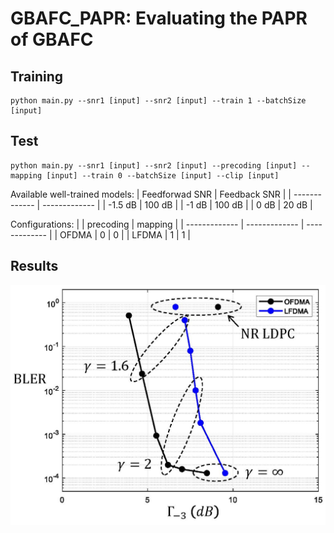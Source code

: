# GBAFC_PAPR: Evaluating the PAPR of GBAFC

## Training
```train
python main.py --snr1 [input] --snr2 [input] --train 1 --batchSize [input]
```

## Test
```train
python main.py --snr1 [input] --snr2 [input] --precoding [input] --mapping [input] --train 0 --batchSize [input] --clip [input]
```
Available well-trained models:
| Feedforwad SNR | Feedback SNR |
| ------------- | ------------- |
| -1.5 dB  | 100 dB  |
| -1 dB  | 100 dB  |
| 0 dB  | 20 dB  |

Configurations:
|   | precoding | mapping |
| ------------- | ------------- |  ------------- |
| OFDMA  | 0  | 0  |
| LFDMA  | 1  | 1  |

## Results
![Alt text](PAPR.jpg?raw=true "Title")
